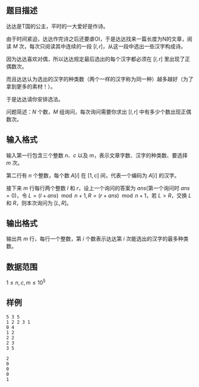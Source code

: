 ## 题目描述

达达是T国的公主，平时的一大爱好是作诗。

由于时间紧迫，达达作完诗之后还要虐OI，于是达达找来一篇长度为N的文章，阅读 $M$ 次，每次只阅读其中连续的一段 $[l,r]$，从这一段中选出一些汉字构成诗。

因为达达喜欢对偶，所以达达规定最后选出的每个汉字都必须在 $[l,r]$ 里出现了正偶数次。

而且达达认为选出的汉字的种类数（两个一样的汉字称为同一种）越多越好（为了拿到更多的素材！）。

于是达达请你安排选法。

问题简述：$N$ 个数，$M$ 组询问，每次询问需要你求出 $[l,r]$ 中有多少个数出现正偶数次。

## 输入格式

输入第一行包含三个整数 $n、c$ 以及 $m$，表示文章字数、汉字的种类数、要选择 $m$ 次。

第二行有 $n$ 个整数，每个数 $A[i]$ 在 $[1,c]$ 间，代表一个编码为 $A[i]$ 的汉字。

接下来 $m$ 行每行两个整数 $l$ 和 $r$，设上一个询问的答案为 $ans$(第一个询问时 $ans=0$)，令 $L=(l+ans)\mod n+1,R=(r+ans)\mod n+1$，若 $L>R$，交换 $L$ 和 $R$，则本次询问为 $[L,R]$。

## 输出格式

输出共 $m$ 行，每行一个整数，第 $i$ 个数表示达达第 $i$ 次能选出的汉字的最多种类数。

## 数据范围

$1 \leq n,c,m \leq 10^5$

## 样例

```input1
5 3 5
1 2 2 3 1
0 4
1 2
2 2
2 3
3 5
```

```output1
2
0
0
0
1
```


